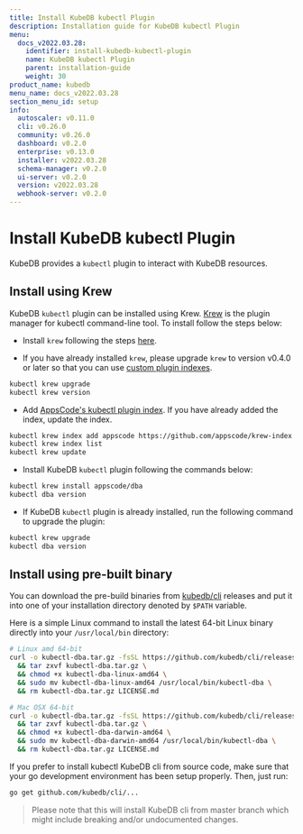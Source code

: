 ```yaml
---
title: Install KubeDB kubectl Plugin
description: Installation guide for KubeDB kubectl Plugin
menu:
  docs_v2022.03.28:
    identifier: install-kubedb-kubectl-plugin
    name: KubeDB kubectl Plugin
    parent: installation-guide
    weight: 30
product_name: kubedb
menu_name: docs_v2022.03.28
section_menu_id: setup
info:
  autoscaler: v0.11.0
  cli: v0.26.0
  community: v0.26.0
  dashboard: v0.2.0
  enterprise: v0.13.0
  installer: v2022.03.28
  schema-manager: v0.2.0
  ui-server: v0.2.0
  version: v2022.03.28
  webhook-server: v0.2.0
---
```


# Install KubeDB kubectl Plugin

KubeDB provides a `kubectl` plugin to interact with KubeDB resources.

## Install using Krew

KubeDB `kubectl` plugin can be installed using Krew. [Krew](https://krew.sigs.k8s.io/) is the plugin manager for kubectl command-line tool. To install follow the steps below:

- Install `krew` following the steps [here](https://krew.sigs.k8s.io/docs/user-guide/setup/install/).

- If you have already installed `krew`, please upgrade `krew` to version v0.4.0 or later so that you can use [custom plugin indexes](https://krew.sigs.k8s.io/docs/user-guide/custom-indexes/).

```bash
kubectl krew upgrade
kubectl krew version
```

- Add [AppsCode's kubectl plugin index](https://github.com/appscode/krew-index). If you have already added the index, update the index.

```bash
kubectl krew index add appscode https://github.com/appscode/krew-index.git
kubectl krew index list
kubectl krew update
```

- Install KubeDB `kubectl` plugin following the commands below:

```bash
kubectl krew install appscode/dba
kubectl dba version
```

- If KubeDB `kubectl` plugin is already installed, run the following command to upgrade the plugin:

```bash
kubectl krew upgrade
kubectl dba version
```

## Install using pre-built binary

You can download the pre-build binaries from [kubedb/cli](https://github.com/kubedb/cli/releases) releases and put it into one of your installation directory denoted by `$PATH` variable.

Here is a simple Linux command to install the latest 64-bit Linux binary directly into your `/usr/local/bin` directory:

```bash
# Linux amd 64-bit
curl -o kubectl-dba.tar.gz -fsSL https://github.com/kubedb/cli/releases/download/{{< param "info.cli" >}}/kubectl-dba-linux-amd64.tar.gz \
  && tar zxvf kubectl-dba.tar.gz \
  && chmod +x kubectl-dba-linux-amd64 \
  && sudo mv kubectl-dba-linux-amd64 /usr/local/bin/kubectl-dba \
  && rm kubectl-dba.tar.gz LICENSE.md

# Mac OSX 64-bit
curl -o kubectl-dba.tar.gz -fsSL https://github.com/kubedb/cli/releases/download/{{< param "info.cli" >}}/kubectl-dba-darwin-amd64.tar.gz \
  && tar zxvf kubectl-dba.tar.gz \
  && chmod +x kubectl-dba-darwin-amd64 \
  && sudo mv kubectl-dba-darwin-amd64 /usr/local/bin/kubectl-dba \
  && rm kubectl-dba.tar.gz LICENSE.md
```

If you prefer to install kubectl KubeDB cli from source code, make sure that your go development environment has been setup properly. Then, just run:

```bash
go get github.com/kubedb/cli/...
```

>Please note that this will install KubeDB cli from master branch which might include breaking and/or undocumented changes.
